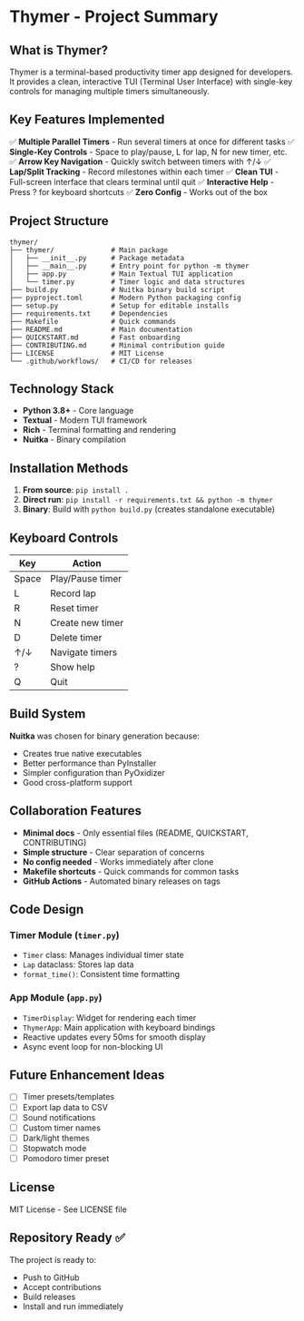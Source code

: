 # Thymer - Project Summary

## What is Thymer?

Thymer is a terminal-based productivity timer app designed for developers. It provides a clean, interactive TUI (Terminal User Interface) with single-key controls for managing multiple timers simultaneously.

## Key Features Implemented

✅ **Multiple Parallel Timers** - Run several timers at once for different tasks
✅ **Single-Key Controls** - Space to play/pause, L for lap, N for new timer, etc.
✅ **Arrow Key Navigation** - Quickly switch between timers with ↑/↓
✅ **Lap/Split Tracking** - Record milestones within each timer
✅ **Clean TUI** - Full-screen interface that clears terminal until quit
✅ **Interactive Help** - Press ? for keyboard shortcuts
✅ **Zero Config** - Works out of the box

## Project Structure

```
thymer/
├── thymer/              # Main package
│   ├── __init__.py      # Package metadata
│   ├── __main__.py      # Entry point for python -m thymer
│   ├── app.py           # Main Textual TUI application
│   └── timer.py         # Timer logic and data structures
├── build.py             # Nuitka binary build script
├── pyproject.toml       # Modern Python packaging config
├── setup.py             # Setup for editable installs
├── requirements.txt     # Dependencies
├── Makefile             # Quick commands
├── README.md            # Main documentation
├── QUICKSTART.md        # Fast onboarding
├── CONTRIBUTING.md      # Minimal contribution guide
├── LICENSE              # MIT License
└── .github/workflows/   # CI/CD for releases
```

## Technology Stack

- **Python 3.8+** - Core language
- **Textual** - Modern TUI framework
- **Rich** - Terminal formatting and rendering
- **Nuitka** - Binary compilation

## Installation Methods

1. **From source**: `pip install .`
2. **Direct run**: `pip install -r requirements.txt && python -m thymer`
3. **Binary**: Build with `python build.py` (creates standalone executable)

## Keyboard Controls

| Key | Action |
|-----|--------|
| Space | Play/Pause timer |
| L | Record lap |
| R | Reset timer |
| N | Create new timer |
| D | Delete timer |
| ↑/↓ | Navigate timers |
| ? | Show help |
| Q | Quit |

## Build System

**Nuitka** was chosen for binary generation because:
- Creates true native executables
- Better performance than PyInstaller
- Simpler configuration than PyOxidizer
- Good cross-platform support

## Collaboration Features

- **Minimal docs** - Only essential files (README, QUICKSTART, CONTRIBUTING)
- **Simple structure** - Clear separation of concerns
- **No config needed** - Works immediately after clone
- **Makefile shortcuts** - Quick commands for common tasks
- **GitHub Actions** - Automated binary releases on tags

## Code Design

### Timer Module (`timer.py`)
- `Timer` class: Manages individual timer state
- `Lap` dataclass: Stores lap data
- `format_time()`: Consistent time formatting

### App Module (`app.py`)
- `TimerDisplay`: Widget for rendering each timer
- `ThymerApp`: Main application with keyboard bindings
- Reactive updates every 50ms for smooth display
- Async event loop for non-blocking UI

## Future Enhancement Ideas

- [ ] Timer presets/templates
- [ ] Export lap data to CSV
- [ ] Sound notifications
- [ ] Custom timer names
- [ ] Dark/light themes
- [ ] Stopwatch mode
- [ ] Pomodoro timer preset

## License

MIT License - See LICENSE file

## Repository Ready ✅

The project is ready to:
- Push to GitHub
- Accept contributions
- Build releases
- Install and run immediately
